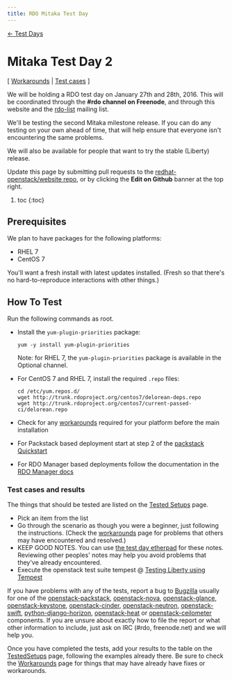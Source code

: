 ```yaml
---
title: RDO Mitaka Test Day
---
```


[ ← Test Days](/testday)

# Mitaka Test Day 2

[ [Workarounds](/testday/mitaka/workarounds2) | 
[Test cases](/testday/mitaka/testedsetups2) ]

We will be holding a RDO test day on January 27th and 28th, 2016.
This will be coordinated through the **#rdo channel on Freenode**, and
through this website and the [rdo-list](http://www.redhat.com/mailman/listinfo/rdo-list)
mailing list.

We'll be testing the second Mitaka milestone release. If you can do
any testing on your own ahead of time, that will help ensure that
everyone isn't encountering the same problems.

We will also be available for people that want to try the stable
(Liberty) release.

Update this page by submitting pull requests to the
[redhat-openstack/website repo](https://github.com/redhat-openstack/website),
or by clicking the **Edit on Github** banner at the top right.

1. toc
{:toc}

## Prerequisites

We plan to have packages for the following platforms:

* RHEL 7
* CentOS 7

You'll want a fresh install with latest updates installed.
(Fresh so that there's no hard-to-reproduce interactions with other things.)

## How To Test

Run the following commands as root.

* Install the `yum-plugin-priorities` package:

  ```
  yum -y install yum-plugin-priorities
  ```

  Note: for RHEL 7, the `yum-plugin-priorities` package is available in the Optional channel.

* For CentOS 7 and RHEL 7, install the required `.repo` files:

  ```
  cd /etc/yum.repos.d/
  wget http://trunk.rdoproject.org/centos7/delorean-deps.repo
  wget http://trunk.rdoproject.org/centos7/current-passed-ci/delorean.repo
  ```

* Check for any [workarounds](/testday/mitaka/workarounds2) required for your platform before the main installation
* For Packstack based deployment start at step 2 of the [packstack Quickstart](/install/quickstart#Step_2:_Install_Packstack_Installer)
* For RDO Manager based deployments follow the documentation in the [RDO Manager docs](https://www.rdoproject.org/rdo-manager/)

### Test cases and results

The things that should be tested are listed on the [Tested Setups](/testday/mitaka/testedsetups2) page.

* Pick an item from the list
* Go through the scenario as though you were a beginner, just following the instructions. (Check the [workarounds](/testday/mitaka/workarounds2) page for problems that others may have encountered and resolved.)
* KEEP GOOD NOTES. You can use [the test day etherpad](https://etherpad.openstack.org/p/rdo-test-days-mitaka-m2) for these notes. Reviewing other peoples' notes may help you avoid problems that they've already encountered.
* Execute the openstack test suite tempest @ [Testing Liberty using Tempest](/uncategorized/testing-liberty-using-tempest/)

If you have problems with any of the tests, report a bug to [Bugzilla](https://bugzilla.redhat.com) usually for one of the
[openstack-packstack](https://bugzilla.redhat.com/enter_bug.cgi?product=RDO&component=openstack-packstack),
[openstack-nova](https://bugzilla.redhat.com/enter_bug.cgi?product=RDO&component=openstack-nova), [openstack-glance](https://bugzilla.redhat.com/enter_bug.cgi?product=RDO&component=openstack-glance), [openstack-keystone](https://bugzilla.redhat.com/enter_bug.cgi?product=RDO&component=openstack-keystone), [openstack-cinder](https://bugzilla.redhat.com/enter_bug.cgi?product=RDO&component=openstack-cinder),
[openstack-neutron](https://bugzilla.redhat.com/enter_bug.cgi?product=RDO&component=openstack-neutron), [openstack-swift](https://bugzilla.redhat.com/enter_bug.cgi?product=RDO&component=openstack-swift),  [python-django-horizon](https://bugzilla.redhat.com/enter_bug.cgi?product=RDO&component=python-django-horizon), [openstack-heat](https://bugzilla.redhat.com/enter_bug.cgi?product=RDO&component=openstack-heat) or [openstack-ceilometer](https://bugzilla.redhat.com/enter_bug.cgi?product=RDO&component=openstack-ceilometer) components. If you are unsure about exactly how to file the report or what other information to include, just ask on IRC (#rdo, freenode.net)  and we will help you.

Once you have completed the tests, add your results to the table on the [TestedSetups](/testday/mitaka/testedsetups2) page, following the examples already there. Be sure to check the [Workarounds](/testday/mitaka/workarounds2) page for things that may have already have fixes or workarounds.
